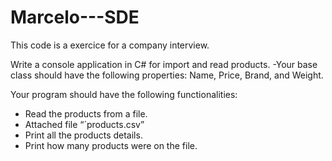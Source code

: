 # Marcelo---SDE

This code is a exercice for a company interview.


Write a console application in C# for import and read products.
-Your base class should have the following properties: Name, Price,  Brand,  and Weight.

Your program should have the following functionalities:
- Read the products from a file.
- Attached file “´products.csv”
- Print all the products details.
- Print how many products were on the file.
